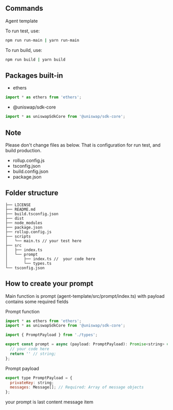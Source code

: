 
## Commands

Agent template

To run test, use:
```bash
npm run run-main | yarn run-main
```

To run build, use:
```bash
npm run build | yarn build
```

## Packages built-in
- ethers
```jsx
import * as ethers from 'ethers';
```
- @uniswap/sdk-core
```jsx
import * as uniswapSdkCore from '@uniswap/sdk-core';
```

## Note
Please don't change files as below. That is configuration for run test, and build production.
- rollup.config.js
- tsconfig.json
- build.config.json
- package.json

## Folder structure
```
├── LICENSE
├── README.md
├── build.tsconfig.json
├── dist
├── node_modules
├── package.json
├── rollup.config.js
├── scripts
│   └── main.ts // your test here
├── src
│   ├── index.ts
│   └── prompt
│       ├── index.ts //  your code here
│       └── types.ts
└── tsconfig.json
```

## How to create your prompt
Main function is prompt (agent-template/src/prompt/index.ts)
with payload contains some required fields

Prompt function
```jsx
import * as ethers from 'ethers';
import * as uniswapSdkCore from '@uniswap/sdk-core';

import { PromptPayload } from './types';

export const prompt = async (payload: PromptPayload): Promise<string> => {
  // your code here
  return '' // string;
};

```
Prompt payload
```jsx
export type PromptPayload = {
  privateKey: string;
  messages: Message[]; // Required: Array of message objects
};
```
your prompt is last content message item 